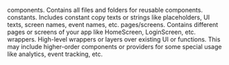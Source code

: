 components. Contains all files and folders for reusable components.
constants. Includes constant copy texts or strings like placeholders, UI texts, screen names, event names, etc.
pages/screens. Contains different pages or screens of your app like HomeScreen, LoginScreen, etc.
wrappers. High-level wrappers or layers over existing UI or functions. This may include higher-order components or providers for some special usage like analytics, event tracking, etc.